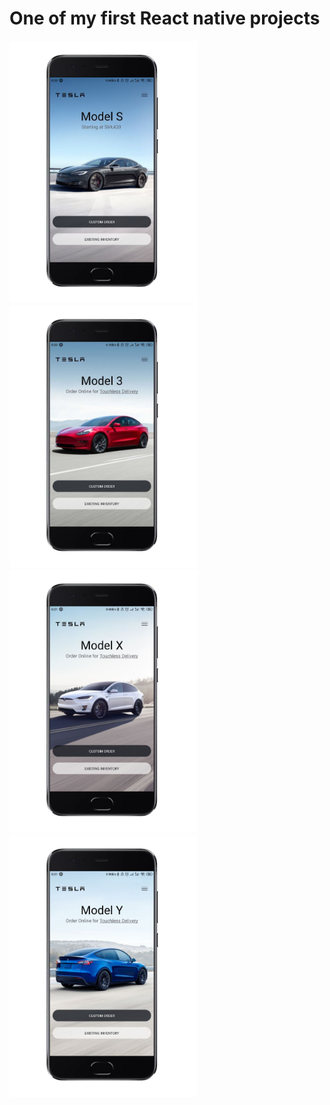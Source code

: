 # One of my first React native projects

<img src="/imgforReadme/1.jpg" alt="first picture" width="300"/>
<img src="/imgforReadme/2.jpg" alt="second picture" width="300"/>
<img src="/imgforReadme/3.jpg" alt="third" width="300"/>
<img src="/imgforReadme/4.jpg" alt="fourth" width="300"/>
